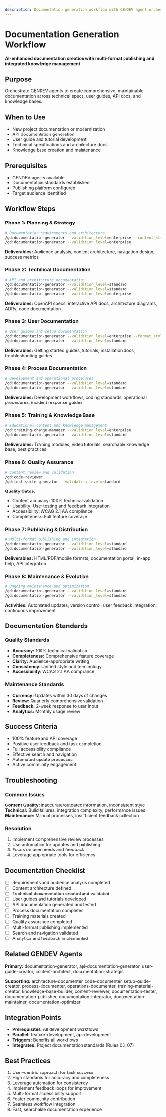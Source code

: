 ```yaml
---
description: Documentation generation workflow with GENDEV agent orchestration for technical docs, user guides, API docs, and knowledge management
---
```


# Documentation Generation Workflow

**AI-enhanced documentation creation with multi-format publishing and integrated knowledge management**

## Purpose

Orchestrate GENDEV agents to create comprehensive, maintainable documentation across technical specs, user guides, API docs, and knowledge bases.

## When to Use

- New project documentation or modernization
- API documentation generation
- User guide and tutorial development
- Technical specifications and architecture docs
- Knowledge base creation and maintenance

## Prerequisites

- GENDEV agents available
- Documentation standards established
- Publishing platform configured
- Target audience identified

## Workflow Steps

### Phase 1: Planning & Strategy

```bash
# Documentation requirements and architecture
/gd:documentation-generator --validation_level=enterprise --content_strategy=multi_format
/gd:documentation-generator --validation_level=enterprise
```

**Deliverables:** Audience analysis, content architecture, navigation design, success metrics

### Phase 2: Technical Documentation

```bash
# API and architecture documentation
/gd:documentation-generator --validation_level=standard
/gd:documentation-generator --validation_level=standard
/gd:documentation-generator --validation_level=enterprise
```

**Deliverables:** OpenAPI specs, interactive API docs, architecture diagrams, ADRs, code documentation

### Phase 3: User Documentation

```bash
# User guides and setup documentation
/gd:documentation-generator --validation_level=enterprise --format_style=tutorial
/gd:documentation-generator --validation_level=standard
```

**Deliverables:** Getting started guides, tutorials, installation docs, troubleshooting guides

### Phase 4: Process Documentation

```bash
# Development and operational procedures
/gd:documentation-generator --validation_level=standard
/gd:documentation-generator --validation_level=standard
```

**Deliverables:** Development workflows, coding standards, operational procedures, incident response guides

### Phase 5: Training & Knowledge Base

```bash
# Educational content and knowledge management
/gd:training-change-manager --validation_level=enterprise
/gd:documentation-generator --validation_level=standard
```

**Deliverables:** Training modules, video tutorials, searchable knowledge base, best practices

### Phase 6: Quality Assurance

```bash
# Content review and validation
/gd:code-reviewer
/gd:test-suite-generator --validation_level=standard
```

**Quality Gates:**

- Content accuracy: 100% technical validation
- Usability: User testing and feedback integration
- Accessibility: WCAG 2.1 AA compliance
- Completeness: Full feature coverage

### Phase 7: Publishing & Distribution

```bash
# Multi-format publishing and integration
/gd:documentation-generator --validation_level=standard
/gd:documentation-generator --validation_level=standard
```

**Deliverables:** HTML/PDF/mobile formats, documentation portal, in-app help, API integration

### Phase 8: Maintenance & Evolution

```bash
# Ongoing maintenance and optimization
/gd:documentation-generator --validation_level=standard
/gd:documentation-generator --validation_level=standard
```

**Activities:** Automated updates, version control, user feedback integration, continuous improvement

## Documentation Standards

### Quality Standards

- **Accuracy:** 100% technical validation
- **Completeness:** Comprehensive feature coverage
- **Clarity:** Audience-appropriate writing
- **Consistency:** Unified style and terminology
- **Accessibility:** WCAG 2.1 AA compliance

### Maintenance Standards

- **Currency:** Updates within 30 days of changes
- **Review:** Quarterly comprehensive validation
- **Feedback:** 2-week response to user input
- **Analytics:** Monthly usage review

## Success Criteria

- 100% feature and API coverage
- Positive user feedback and task completion
- Full accessibility compliance
- Effective search and navigation
- Automated update processes
- Active community engagement

## Troubleshooting

### Common Issues

**Content Quality:** Inaccurate/outdated information, inconsistent style
**Technical:** Build failures, integration complexity, performance issues
**Maintenance:** Manual processes, insufficient feedback collection

### Resolution

1. Implement comprehensive review processes
2. Use automation for updates and publishing
3. Focus on user needs and feedback
4. Leverage appropriate tools for efficiency

## Documentation Checklist

- [ ] Requirements and audience analysis completed
- [ ] Content architecture defined
- [ ] Technical documentation created and validated
- [ ] User guides and tutorials developed
- [ ] API documentation generated and tested
- [ ] Process documentation completed
- [ ] Training materials created
- [ ] Quality assurance completed
- [ ] Multi-format publishing implemented
- [ ] Search and navigation validated
- [ ] Analytics and feedback implemented

## Related GENDEV Agents

**Primary:** documentation-generator, api-documentation-generator, user-guide-creator, content-architect, documentation-strategist

**Supporting:** architecture-documenter, code-documenter, setup-guide-creator, process-documenter, operations-documenter, training-material-creator, knowledge-base-builder, content-reviewer, documentation-tester, documentation-publisher, documentation-integrator, documentation-maintainer, documentation-optimizer

## Integration Points

- **Prerequisites:** All development workflows
- **Parallel:** feature-development, api-development
- **Triggers:** Benefits all workflows
- **Integrates:** Project documentation standards (Rules 03, 07)

## Best Practices

1. User-centric approach for task success
2. High standards for accuracy and completeness
3. Leverage automation for consistency
4. Implement feedback loops for improvement
5. Multi-format accessibility support
6. Foster community contribution
7. Seamless workflow integration
8. Fast, searchable documentation experience
